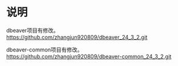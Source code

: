 
# 说明
dbeaver项目有修改。
https://github.com/zhangjun920809/dbeaver_24_3_2.git

dbeaver-common项目有修改。
https://github.com/zhangjun920809/dbeaver-common_24_3_2.git
